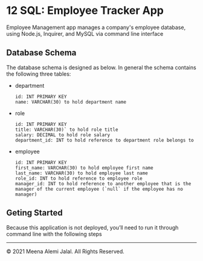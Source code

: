 # 12 SQL: Employee Tracker App
Employee Management app manages a company's employee database, using Node.js, Inquirer, and MySQL via command line interface

## Database Schema
The database schema is designed as below. In general the schema contains the following three tables:

* department
  ```
  id: INT PRIMARY KEY
  name: VARCHAR(30) to hold department name
  ```

* role
  ```
  id: INT PRIMARY KEY
  title: VARCHAR(30)` to hold role title
  salary: DECIMAL to hold role salary
  department_id: INT to hold reference to department role belongs to
  ```

* employee
  ```
  id: INT PRIMARY KEY
  first_name: VARCHAR(30) to hold employee first name
  last_name: VARCHAR(30) to hold employee last name
  role_id: INT to hold reference to employee role
  manager_id: INT to hold reference to another employee that is the manager of the current employee (`null` if the employee has no manager)
  ```

## Geting Started
Because this application is not deployed, you’ll need to run it through command line with the following steps

- - -
© 2021 Meena Alemi Jalal. All Rights Reserved.
